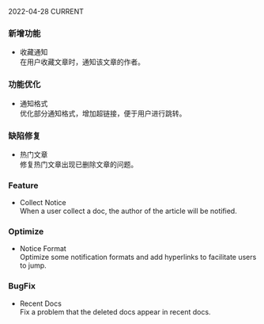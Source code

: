 2022-04-28
CURRENT
### 新增功能

- 收藏通知   
在用户收藏文章时，通知该文章的作者。

### 功能优化

- 通知格式   
优化部分通知格式，增加超链接，便于用户进行跳转。

### 缺陷修复

- 热门文章   
修复热门文章出现已删除文章的问题。

### Feature

- Collect Notice   
When a user collect a doc, the author of the article will be notified.

### Optimize

- Notice Format   
Optimize some notification formats and add hyperlinks to facilitate users to jump.

### BugFix

- Recent Docs   
Fix a problem that the deleted docs appear in recent docs.
